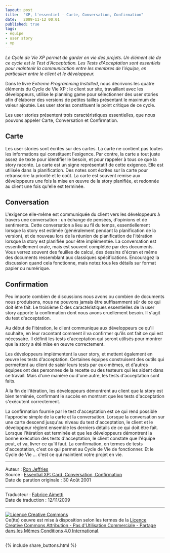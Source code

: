 ```yaml
---
layout: post
title:  "XP, l'essentiel - Carte, Conversation, Confirmation"
date:   2009-11-12 00:01
published: true
tags:
- équipe
- user story
- xp
---
```


_Le Cycle de Vie XP permet de garder en vie des projets. Un élément clé de ce cycle est le Test d'Acceptation. Les Tests d'Acceptation sont essentiels pour maintenir la communication entre les membres de l'équipe, en particulier entre le client et le développeur._

Dans le livre _Extreme Programming Installed_, nous décrivons les quatre éléments du Cycle de Vie XP : le client sur site, travaillant avec les développeurs, utilise le planning game pour sélectionner des user stories afin d'élaborer des versions de petites tailles présentant le maximum de valeur ajoutée. Les user stories constituent le point critique de ce cycle.

Les user stories présentent trois caractéristiques essentielles, que nous pouvons appeler Carte, Conversation et Confirmation.

## Carte

Les user stories sont écrites sur des cartes. La carte ne contient pas toutes les informations qui constituent l'exigence. Par contre, la carte a tout juste assez de texte pour identifier le besoin, et pour rappeler à tous ce que la story raconte. La carte est un signe représentatif de cette exigence. Elle est utilisée dans la planification. Des notes sont écrites sur la carte pour retranscrire la priorité et le coût. La carte est souvent remise aux développeurs une fois la mise en œuvre de la story planifiée, et redonnée au client une fois qu'elle est terminée.

## Conversation

L'exigence elle-même est communiquée du client vers les développeurs à travers une conversation : un échange de pensées, d'opinions et de sentiments. Cette conversation a lieu au fil du temps, essentiellement lorsque la story est estimée (généralement pendant la planification de la version), et de nouveau lors de la réunion de planification de l'itération lorsque la story est planifiée pour être implémentée. La conversation est essentiellement orale, mais est souvent complétée par des documents. Vous verrez souvent des feuilles de calcul, des dessins d'écran et même des documents ressemblant aux classiques spécifications. Encouragez la discussion quand cela fonctionne, mais notez tous les détails sur format papier ou numérique.

## Confirmation

Peu importe combien de discussions nous avons ou combien de documents nous produisons, nous ne pouvons jamais être suffisamment sûr de ce qui doit être fait. Le troisième C des caractéristiques essentielles de la user story apporte la confirmation dont nous avons cruellement besoin. Il s'agit du test d'acceptation.

Au début de l'itération, le client communique aux développeurs ce qu'il souhaite, en leur racontant comment il va confirmer qu'ils ont fait ce qui est nécessaire. Il définit les tests d'acceptation qui seront utilisés pour montrer que la story a été mise en œuvre correctement.

Les développeurs implémentent la user story, et mettent également en œuvre les tests d'acceptation. Certaines équipes construisent des outils qui permettent au client de saisir leurs tests par eux-mêmes, et d'autres équipes ont des personnes de la recette ou des testeurs qui les aident dans ce travail. Mais d'une manière ou d'une autre, les tests d'acceptation sont faits.

À la fin de l'itération, les développeurs démontrent au client que la story est bien terminée, confirmant le succès en montrant que les tests d'acceptation s'exécutent correctement.

La confirmation fournie par le test d'acceptation est ce qui rend possible l'approche simple de la carte et la conversation. Lorsque la conversation sur une carte descend jusqu'au niveau du test d'acceptation, le client et le développeur règlent ensemble les derniers détails de ce qui doit être fait. Lorsque l'itération est terminée et que les développeurs démontrent la bonne exécution des tests d'acceptation, le client constate que l'équipe peut, et va, livrer ce qu'il faut. La confirmation, en termes de tests d'acceptation, c'est ce qui permet au Cycle de Vie de fonctionner. Et le Cycle de Vie ... c'est ce qui maintient votre projet en vie.


---
Auteur : [Ron Jeffries](http://ronjeffries.com/about.html)  
Source : [Essential XP: Card, Conversation, Confirmation](http://xprogramming.com/articles/expcardconversationconfirmation/)  
Date de parution originale : 30 Août 2001  

---
Traducteur : [Fabrice Aimetti](http://www.fabrice-aimetti.fr/)  
Date de traduction : 12/11/2009  

---

<a rel="license" href="http://creativecommons.org/licenses/by-nc-sa/4.0/"><img alt="Licence Creative Commons" style="border-width:0" src="http://i.creativecommons.org/l/by-nc-sa/4.0/88x31.png" /></a><br />Ce(tte) oeuvre est mise à disposition selon les termes de la <a rel="license" href="http://creativecommons.org/licenses/by-nc-sa/4.0/">Licence Creative Commons Attribution - Pas d'Utilisation Commerciale - Partage dans les Mêmes Conditions 4.0 International</a>.

---

{% include share_buttons.html %}
